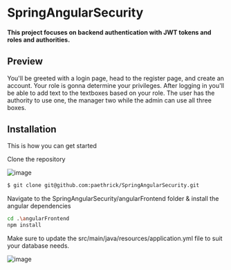 # SpringAngularSecurity

#### This project focuses on backend authentication with JWT tokens and roles and authorities.

## Preview

You'll be greeted with a login page, head to the register page, and create an account. Your role is gonna determine your privileges.
After logging in you'll be able to add text to the textboxes based on your role. The user has the authority to use one, the manager two while the admin can use all three boxes.

## Installation

This is how you can get started

Clone the repository

![image](https://github.com/paethrick/SpringAngularSecurity/assets/80585437/344b09f7-6d74-4a0f-a421-7710561d9e64)

```bash
$ git clone git@github.com:paethrick/SpringAngularSecurity.git
```

Navigate to the SpringAngularSecurity/angularFrontend folder & install the angular dependencies

```bash
cd .\angularFrontend
npm install
```

Make sure to update the src/main/java/resources/application.yml file to suit your database needs.

![image](https://github.com/paethrick/SpringAngularSecurity/assets/80585437/a02293a8-eade-4a87-9a6b-c4a8df0161dc)

